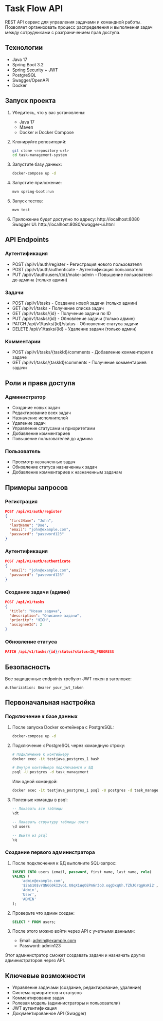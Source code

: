 # Task Flow API

REST API сервис для управления задачами и командной работы. Позволяет организовать процесс распределения и выполнения задач между сотрудниками с разграничением прав доступа.

## Технологии

- Java 17
- Spring Boot 3.2
- Spring Security + JWT
- PostgreSQL
- Swagger/OpenAPI
- Docker

## Запуск проекта

1. Убедитесь, что у вас установлены:
   - Java 17
   - Maven
   - Docker и Docker Compose

2. Клонируйте репозиторий:
   ```bash
   git clone <repository-url>
   cd task-management-system
   ```

3. Запустите базу данных:
   ```bash
   docker-compose up -d
   ```

4. Запустите приложение:
   ```bash
   mvn spring-boot:run
   ```

5. Запуск тестов:
   ```bash
   mvn test
   ```

6. Приложение будет доступно по адресу: http://localhost:8080
   Swagger UI: http://localhost:8080/swagger-ui.html

## API Endpoints

### Аутентификация
- POST /api/v1/auth/register - Регистрация нового пользователя
- POST /api/v1/auth/authenticate - Аутентификация пользователя
- PUT /api/v1/auth/users/{id}/make-admin - Повышение пользователя до админа (только админ)

### Задачи
- POST /api/v1/tasks - Создание новой задачи (только админ)
- GET /api/v1/tasks - Получение списка задач
- GET /api/v1/tasks/{id} - Получение задачи по ID
- PUT /api/v1/tasks/{id} - Обновление задачи (только админ)
- PATCH /api/v1/tasks/{id}/status - Обновление статуса задачи
- DELETE /api/v1/tasks/{id} - Удаление задачи (только админ)

### Комментарии
- POST /api/v1/tasks/{taskId}/comments - Добавление комментария к задаче
- GET /api/v1/tasks/{taskId}/comments - Получение комментариев задачи

## Роли и права доступа

### Администратор
- Создание новых задач
- Редактирование всех задач
- Назначение исполнителей
- Удаление задач
- Управление статусами и приоритетами
- Добавление комментариев
- Повышение пользователей до админа

### Пользователь
- Просмотр назначенных задач
- Обновление статуса назначенных задач
- Добавление комментариев к назначенным задачам

## Примеры запросов

### Регистрация
```json
POST /api/v1/auth/register
{
  "firstName": "John",
  "lastName": "Doe",
  "email": "john@example.com",
  "password": "password123"
}
```

### Аутентификация
```json
POST /api/v1/auth/authenticate
{
  "email": "john@example.com",
  "password": "password123"
}
```

### Создание задачи (админ)
```json
POST /api/v1/tasks
{
  "title": "Новая задача",
  "description": "Описание задачи",
  "priority": "HIGH",
  "assigneeId": 2
}
```

### Обновление статуса
```json
PATCH /api/v1/tasks/{id}/status?status=IN_PROGRESS
```

## Безопасность
Все защищенные endpoints требуют JWT токен в заголовке:
```
Authorization: Bearer your_jwt_token
```

## Первоначальная настройка

### Подключение к базе данных

1. После запуска Docker контейнера с PostgreSQL:
   ```bash
   docker-compose up -d
   ```

2. Подключение к PostgreSQL через командную строку:
   ```bash
   # Подключение к контейнеру
   docker exec -it testjava_postgres_1 bash

   # Внутри контейнера подключаемся к БД
   psql -U postgres -d task_management
   ```

   Или одной командой:
   ```bash
   docker exec -it testjava_postgres_1 psql -U postgres -d task_management
   ```

3. Полезные команды в psql:
   ```sql
   -- Показать все таблицы
   \dt

   -- Показать структуру таблицы users
   \d users
   
   -- Выйти из psql
   \q
   ```

### Создание первого администратора

1. После подключения к БД выполните SQL-запрос:
   ```sql
   INSERT INTO users (email, password, first_name, last_name, role)
   VALUES (
       'admin@example.com',
       '$2a$10$vYQNGG0kI2vG1.U8qX1WqOEPm6r3o3.oqgDxqUh.TZhJGrqgHxKi2', -- пароль: admin123
       'Admin',
       'User',
       'ADMIN'
   );
   ```

2. Проверьте что админ создан:
   ```sql
   SELECT * FROM users;
   ```

3. После этого можно войти через API с учетными данными:
   - Email: admin@example.com
   - Password: admin123

Этот администратор сможет создавать задачи и назначать других администраторов через API.

## Ключевые возможности

- Управление задачами (создание, редактирование, удаление)
- Система приоритетов и статусов
- Комментирование задач
- Ролевая модель (администраторы и пользователи)
- JWT аутентификация
- Документированное API (Swagger) 